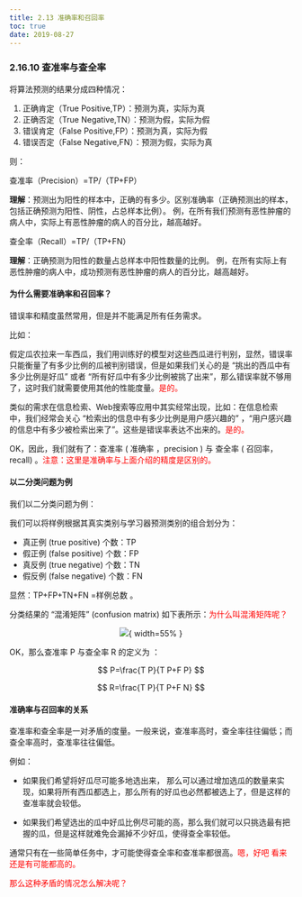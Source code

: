 ```yaml
---
title: 2.13 准确率和召回率
toc: true
date: 2019-08-27
---
```



### 2.16.10 查准率与查全率

将算法预测的结果分成四种情况：

1. 正确肯定（True Positive,TP）：预测为真，实际为真
2. 正确否定（True Negative,TN）：预测为假，实际为假
3. 错误肯定（False Positive,FP）：预测为真，实际为假
4. 错误否定（False Negative,FN）：预测为假，实际为真

则：

查准率（Precision）=TP/（TP+FP）

**理解**：预测出为阳性的样本中，正确的有多少。区别准确率（正确预测出的样本，包括正确预测为阳性、阴性，占总样本比例）。
例，在所有我们预测有恶性肿瘤的病人中，实际上有恶性肿瘤的病人的百分比，越高越好。

查全率（Recall）=TP/（TP+FN）

**理解**：正确预测为阳性的数量占总样本中阳性数量的比例。
例，在所有实际上有恶性肿瘤的病人中，成功预测有恶性肿瘤的病人的百分比，越高越好。




#### 为什么需要准确率和召回率？

错误率和精度虽然常用，但是并不能满足所有任务需求。

比如：

假定瓜农拉来一车西瓜，我们用训练好的模型对这些西瓜进行判别，显然，错误率只能衡量了有多少比例的瓜被判别错误，但是如果我们关心的是 “挑出的西瓜中有多少比例是好瓜” 或者 “所有好瓜中有多少比例被挑了出来”，那么错误率就不够用了，这时我们就需要使用其他的性能度量。<span style="color:red;">是的。</span>

类似的需求在信息检索、Web搜索等应用中其实经常出现，比如：在信息检索 中，我们经常会关心 “检索出的信息中有多少比例是用户感兴趣的” ，“用户感兴趣的信息中有多少被检索出来了”。这些是错误率表达不出来的。<span style="color:red;">是的。</span>

OK，因此，我们就有了：查准率 ( 准确率 ，precision ) 与 查全率 ( 召回率，recall) 。<span style="color:red;">注意：这里是准确率与上面介绍的精度是区别的。</span>

#### 以二分类问题为例

我们以二分类问题为例：

我们可以将样例根据其真实类别与学习器预测类别的组合划分为：

* 真正例 (true positive)   个数：TP
* 假正例 (false positive)  个数：FP
* 真反例 (true negative)   个数：TN
* 假反例 (false negative)  个数：FN

显然：TP+FP+TN+FN =样例总数 。

分类结果的 “混淆矩阵” (confusion matrix) 如下表所示：<span style="color:red;">为什么叫混淆矩阵呢？</span>

<center>

![](http://images.iterate.site/blog/image/180713/Jgd259IDfG.png?imageslim){ width=55% }

</center>


OK，那么查准率 P 与查全率 R 的定义为 ：

$$
P=\frac{T P}{T P+F P}
$$

$$
R=\frac{T P}{T P+F N}
$$

#### 准确率与召回率的关系

查准率和查全率是一对矛盾的度量。一般来说，查准率高时，查全率往往偏低；而查全率高时，查准率往往偏低。

例如：

* 如果我们希望将好瓜尽可能多地选出来， 那么可以通过增加选瓜的数量来实现，如果将所有西瓜都选上，那么所有的好瓜也必然都被选上了，但是这样的查准率就会较低。

* 如果我们希望选出的瓜中好瓜比例尽可能的高，那么我们就可以只挑选最有把握的瓜，但是这样就难免会漏掉不少好瓜，使得查全率较低。

通常只有在一些简单任务中，才可能使得查全率和查准率都很高。<span style="color:red;">嗯，好吧 看来还是有可能都高的。</span>

<span style="color:red;">那么这种矛盾的情况怎么解决呢？</span>
